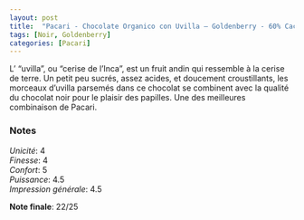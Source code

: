 ```yaml
---
layout: post
title:  "Pacari - Chocolate Organico con Uvilla – Goldenberry - 60% Cacao"
tags: [Noir, Goldenberry] 
categories: [Pacari]
---
```


L’ “uvilla”, ou “cerise de l’Inca”, est un fruit andin qui ressemble à la cerise de terre. Un petit peu sucrés, assez acides, et doucement croustillants, les morceaux d’uvilla parsemés dans ce chocolat se combinent avec la qualité du chocolat noir pour le plaisir des papilles. Une des meilleures combinaison de Pacari.

### Notes

_Unicité_: 4  
_Finesse_: 4  
_Confort_: 5  
_Puissance_: 4.5  
_Impression générale_: 4.5

**Note finale**: 22/25
